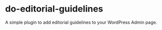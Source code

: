 # do-editorial-guidelines
A simple plugin to add editorial guidelines to your WordPress Admin page.
